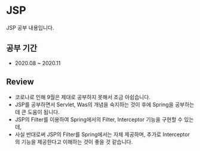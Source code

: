 # JSP
JSP 공부 내용입니다.

## 공부 기간
- 2020.08 ~ 2020.11

## Review
- 코로나로 인해 9월은 제대로 공부하지 못해서 조금 아쉽습니다.
- JSP를 공부하면서 Servlet, Was의 개념을 숙지하는 것이 후에 Spring을 공부하는데 큰 도움이 됩니다.
- JSP의 Filter를 이용하여 Spring에서의 Filter, Interceptor 기능을 구현할 수 있는데,
- 사실 반대로써 JSP의 Filter를 Spring에서는 자체 제공하며, 추가로 Interceptor의 기능을 제공한다고 이해하는 것이 좋을 것 같습니다.

